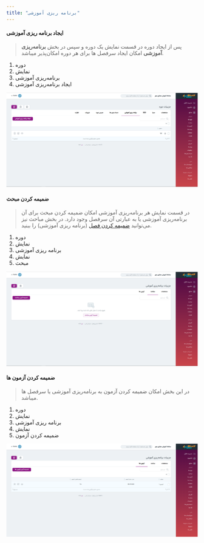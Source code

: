 ```yaml
---
title: "برنامه ریزی آموزشی"
---
```

#### ایجاد برنامه ریزی آموزشی 
> پس از ایجاد دوره در قسمت نمایش یک دوره و سپس در بخش **برنامه‌ریزی آموزشی** امکان ایجاد سرفصل ها برای هر دوره امکان‌پذیر میباشد.
1. دوره
2. نمایش
3. برنامه‌ریزی آموزشی
4. ایجاد برنامه‌ریزی آموزشی

![barname](barname.png)
#### ضمیمه کردن مبحث 
> در قسمت نمایش هر برنامه‌ریزی آموزشی امکان ضمیمه کردن مبحث برای آن برنامه‌ریزی آموزشی یا به عبارتی آن سرفصل وجود دارد.
>در بخش مباحث نیز می‌توانید [ضمیمه کردن فصل](مباحث) (برنامه ریزی آموزشی) را ببنید.
1. دوره
2. نمایش
3. برنامه ریزی آموزشی
4. نمایش
5. مبحث

![](barname2.png)

#### ضمیمه کردن آزمون ها

> در این بخش امکان ضمیمه کردن آزمون به برنامه‌ریزی آموزشی یا سرفصل ها میباشد.
1. دوره
2. نمایش
3. برنامه ریزی آموزشی
4. نمایش
5. ضمیمه کردن آزمون

![](barname3.png)



